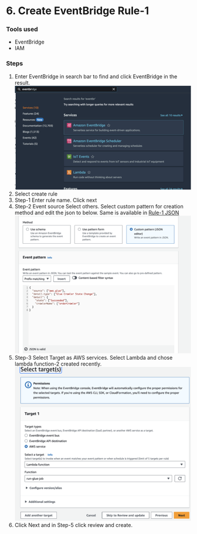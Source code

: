 <h1>6. Create EventBridge Rule-1</h1>
<p><h3>Tools used</h3>
<ul>
<li>EventBridge</li>
<li>IAM</li>
</ul>
</p>

<p><h3>Steps</h3>
<ol>

  <li>Enter EventBridge in search bar to find and click EventBridge in the result.</li>
  <img src="https://github.com/MithileshSanam/AWS/blob/main/project_steps/6_Create_Event_Bridge_Rule_1/images/6.1.png?raw=true alt="Create EventBridge rule">

  <li>Select create rule</li>

  <li>Step-1 Enter rule name. Click next</li>
  <li>Step-2 Event source Select others. Select custom pattern for creation method and edit the json to below. Same is available in <a href="https://github.com/MithileshSanam/AWS/blob/main/code/eventbridge_rule_1.json">Rule-1 JSON</a></li>
  <img src="https://github.com/MithileshSanam/AWS/blob/main/project_steps/6_Create_Event_Bridge_Rule_1/images/6.2.png?raw=true alt="Create EventBridge rule">
  <li>Step-3 Select Target as AWS services. Select Lambda and chose lambda function-2 created recently.</li>
  <img src="https://github.com/MithileshSanam/AWS/blob/main/project_steps/6_Create_Event_Bridge_Rule_1/images/6.3.png?raw=true alt="Create EventBridge rule">
  <li>Click Next and in Step-5 click review and create.</li>
</ol>
</p>
